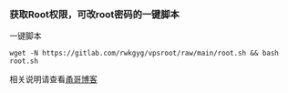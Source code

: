 ### 获取Root权限，可改root密码的一键脚本

一键脚本
```
wget -N https://gitlab.com/rwkgyg/vpsroot/raw/main/root.sh && bash root.sh
```

相关说明请查看[甬哥博客](https://ygkkk.blogspot.com/2022/02/githubvpsrootrooteuservhax.html)


